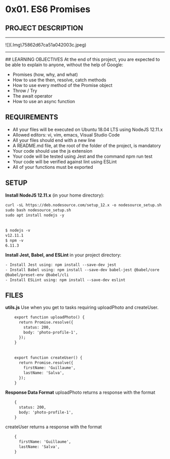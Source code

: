 # 0x01. ES6 Promises
## PROJECT DESCRIPTION
<hr>
![](.Img\75862d67ca51a042003c.jpeg)

<hr>
## LEARNING OBJECTIVES
At the end of this project, you are expected to be able to explain to anyone, without the help of Google:

- Promises (how, why, and what)
- How to use the then, resolve, catch methods
- How to use every method of the Promise object
- Throw / Try
- The await operator
- How to use an async function

## REQUIREMENTS
- All your files will be executed on Ubuntu 18.04 LTS using NodeJS 12.11.x
- Allowed editors: vi, vim, emacs, Visual Studio Code
- All your files should end with a new line
- A README.md file, at the root of the folder of the project, is mandatory
- Your code should use the js extension
- Your code will be tested using Jest and the command npm run test
- Your code will be verified against lint using ESLint
- All of your functions must be exported


## SETUP
**Install NodeJS 12.11.x**
(in your home directory):

	curl -sL https://deb.nodesource.com/setup_12.x -o nodesource_setup.sh
	sudo bash nodesource_setup.sh
	sudo apt install nodejs -y


	$ nodejs -v
	v12.11.1
	$ npm -v
	6.11.3

**Install Jest, Babel, and ESLint**
in your project directory:

	- Install Jest using: npm install --save-dev jest
	- Install Babel using: npm install --save-dev babel-jest @babel/core @babel/preset-env @babel/cli
	- Install ESLint using: npm install --save-dev eslint




## FILES
<strong>utils.js</strong>
Use when you get to tasks requiring uploadPhoto and createUser.

		export function uploadPhoto() {
		  return Promise.resolve({
		    status: 200,
		    body: 'photo-profile-1',
		  });
		}


		export function createUser() {
		  return Promise.resolve({
		    firstName: 'Guillaume',
		    lastName: 'Salva',
		  });
		}


**Response Data Format**
uploadPhoto returns a response with the format

		{
		  status: 200,
		  body: 'photo-profile-1',
		}

createUser returns a response with the format

		{
		  firstName: 'Guillaume',
		  lastName: 'Salva',
		}
